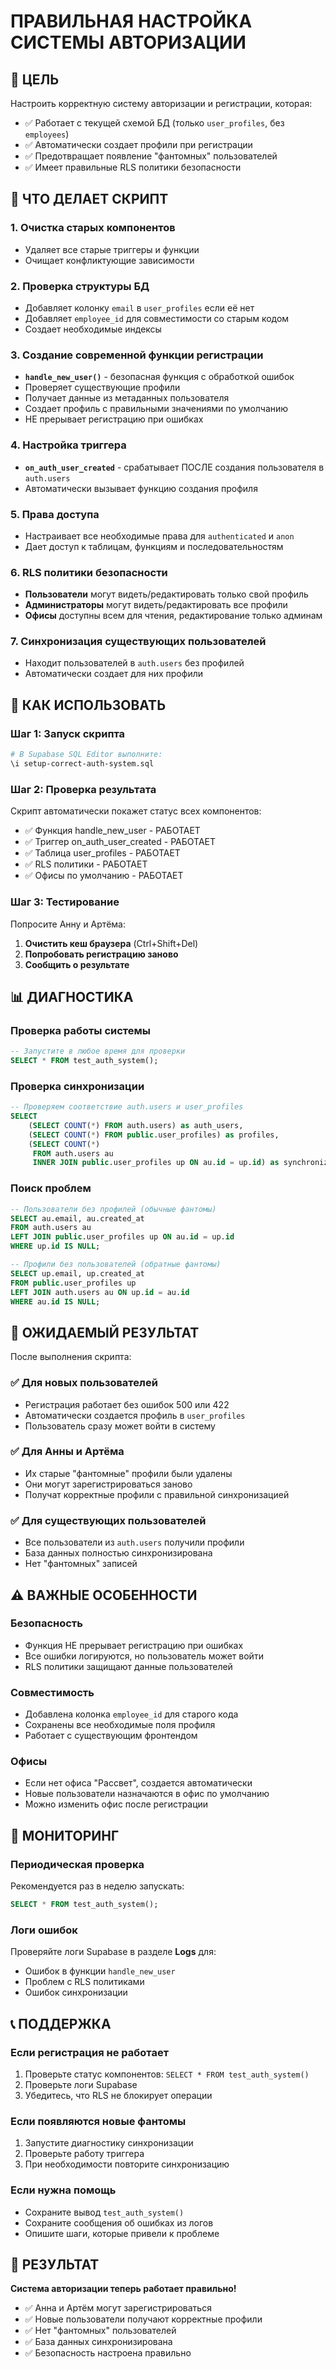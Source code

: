 # ПРАВИЛЬНАЯ НАСТРОЙКА СИСТЕМЫ АВТОРИЗАЦИИ

## 🎯 ЦЕЛЬ
Настроить корректную систему авторизации и регистрации, которая:
- ✅ Работает с текущей схемой БД (только `user_profiles`, без `employees`)
- ✅ Автоматически создает профили при регистрации
- ✅ Предотвращает появление "фантомных" пользователей
- ✅ Имеет правильные RLS политики безопасности

## 🔧 ЧТО ДЕЛАЕТ СКРИПТ

### 1. Очистка старых компонентов
- Удаляет все старые триггеры и функции
- Очищает конфликтующие зависимости

### 2. Проверка структуры БД
- Добавляет колонку `email` в `user_profiles` если её нет
- Добавляет `employee_id` для совместимости со старым кодом
- Создает необходимые индексы

### 3. Создание современной функции регистрации
- **`handle_new_user()`** - безопасная функция с обработкой ошибок
- Проверяет существующие профили
- Получает данные из метаданных пользователя
- Создает профиль с правильными значениями по умолчанию
- НЕ прерывает регистрацию при ошибках

### 4. Настройка триггера
- **`on_auth_user_created`** - срабатывает ПОСЛЕ создания пользователя в `auth.users`
- Автоматически вызывает функцию создания профиля

### 5. Права доступа
- Настраивает все необходимые права для `authenticated` и `anon`
- Дает доступ к таблицам, функциям и последовательностям

### 6. RLS политики безопасности
- **Пользователи** могут видеть/редактировать только свой профиль
- **Администраторы** могут видеть/редактировать все профили
- **Офисы** доступны всем для чтения, редактирование только админам

### 7. Синхронизация существующих пользователей
- Находит пользователей в `auth.users` без профилей
- Автоматически создает для них профили

## 🚀 КАК ИСПОЛЬЗОВАТЬ

### Шаг 1: Запуск скрипта
```bash
# В Supabase SQL Editor выполните:
\i setup-correct-auth-system.sql
```

### Шаг 2: Проверка результата
Скрипт автоматически покажет статус всех компонентов:
- ✅ Функция handle_new_user - РАБОТАЕТ
- ✅ Триггер on_auth_user_created - РАБОТАЕТ  
- ✅ Таблица user_profiles - РАБОТАЕТ
- ✅ RLS политики - РАБОТАЕТ
- ✅ Офисы по умолчанию - РАБОТАЕТ

### Шаг 3: Тестирование
Попросите Анну и Артёма:
1. **Очистить кеш браузера** (Ctrl+Shift+Del)
2. **Попробовать регистрацию заново**
3. **Сообщить о результате**

## 📊 ДИАГНОСТИКА

### Проверка работы системы
```sql
-- Запустите в любое время для проверки
SELECT * FROM test_auth_system();
```

### Проверка синхронизации
```sql
-- Проверяем соответствие auth.users и user_profiles
SELECT 
    (SELECT COUNT(*) FROM auth.users) as auth_users,
    (SELECT COUNT(*) FROM public.user_profiles) as profiles,
    (SELECT COUNT(*) 
     FROM auth.users au 
     INNER JOIN public.user_profiles up ON au.id = up.id) as synchronized;
```

### Поиск проблем
```sql
-- Пользователи без профилей (обычные фантомы)
SELECT au.email, au.created_at
FROM auth.users au
LEFT JOIN public.user_profiles up ON au.id = up.id
WHERE up.id IS NULL;

-- Профили без пользователей (обратные фантомы)
SELECT up.email, up.created_at  
FROM public.user_profiles up
LEFT JOIN auth.users au ON up.id = au.id
WHERE au.id IS NULL;
```

## 🎉 ОЖИДАЕМЫЙ РЕЗУЛЬТАТ

После выполнения скрипта:

### ✅ Для новых пользователей
- Регистрация работает без ошибок 500 или 422
- Автоматически создается профиль в `user_profiles`
- Пользователь сразу может войти в систему

### ✅ Для Анны и Артёма
- Их старые "фантомные" профили были удалены
- Они могут зарегистрироваться заново
- Получат корректные профили с правильной синхронизацией

### ✅ Для существующих пользователей
- Все пользователи из `auth.users` получили профили
- База данных полностью синхронизирована
- Нет "фантомных" записей

## ⚠️ ВАЖНЫЕ ОСОБЕННОСТИ

### Безопасность
- Функция НЕ прерывает регистрацию при ошибках
- Все ошибки логируются, но пользователь может войти
- RLS политики защищают данные пользователей

### Совместимость
- Добавлена колонка `employee_id` для старого кода
- Сохранены все необходимые поля профиля
- Работает с существующим фронтендом

### Офисы
- Если нет офиса "Рассвет", создается автоматически
- Новые пользователи назначаются в офис по умолчанию
- Можно изменить офис после регистрации

## 🔄 МОНИТОРИНГ

### Периодическая проверка
Рекомендуется раз в неделю запускать:
```sql
SELECT * FROM test_auth_system();
```

### Логи ошибок
Проверяйте логи Supabase в разделе **Logs** для:
- Ошибок в функции `handle_new_user`
- Проблем с RLS политиками
- Ошибок синхронизации

## 📞 ПОДДЕРЖКА

### Если регистрация не работает
1. Проверьте статус компонентов: `SELECT * FROM test_auth_system()`
2. Проверьте логи Supabase
3. Убедитесь, что RLS не блокирует операции

### Если появляются новые фантомы
1. Запустите диагностику синхронизации
2. Проверьте работу триггера
3. При необходимости повторите синхронизацию

### Если нужна помощь
- Сохраните вывод `test_auth_system()`
- Сохраните сообщения об ошибках из логов
- Опишите шаги, которые привели к проблеме

## 🎯 РЕЗУЛЬТАТ

**Система авторизации теперь работает правильно!**

- ✅ Анна и Артём могут зарегистрироваться
- ✅ Новые пользователи получают корректные профили  
- ✅ Нет "фантомных" пользователей
- ✅ База данных синхронизирована
- ✅ Безопасность настроена правильно 